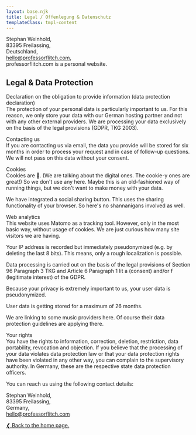 ```yaml
---
layout: base.njk
title: Legal / Offenlegung & Datenschutz
templateClass: tmpl-content
---
```


Stephan Weinhold,  
83395 Freilassing,  
Deutschland,  
[hello@professorflitch.com](mailto:hello@professorflitch.com),  
professorflitch.com is a personal website.

## Legal & Data Protection

Declaration on the obligation to provide information (data protection declaration)  
The protection of your personal data is particularly important to us. For this reason, we only store your data with our German hosting partner and not with any other external providers. We are processing your data exclusively on the basis of the legal provisions (GDPR, TKG 2003).

Contacting us  
If you are contacting us via email, the data you provide will be stored for six months in order to process your request and in case of follow-up questions. We will not pass on this data without your consent.

Cookies  
Cookies are 💩. (We are talking about the digital ones. The cookie-y ones are great!) So we don't use any here. Maybe this is an old-fashioned way of running things, but we don't want to make money with your data.

We have integrated a social sharing button. This uses the sharing functionality of your browser. So here's no shannanigans involved as well.

Web analytics  
This website uses Matomo as a tracking tool. However, only in the most basic way, without usage of cookies. We are just curious how many site visitors we are having.

Your IP address is recorded but immediately pseudonymized (e.g. by deleting the last 8 bits). This means, only a rough localization is possible.

Data processing is carried out on the basis of the legal provisions of Section 96 Paragraph 3 TKG and Article 6 Paragraph 1 lit a (consent) and/or f (legitimate interest) of the GDPR.

Because your privacy is extremely important to us, your user data is pseudonymized.

User data is getting stored for a maximum of 26 months.

We are linking to some music providers here. Of course their data protection guidelines are applying there.

Your rights  
You have the rights to information, correction, deletion, restriction, data portability, revocation and objection. If you believe that the processing of your data violates data protection law or that your data protection rights have been violated in any other way, you can complain to the supervisory authority. In Germany, these are the respective state data protection officers.

You can reach us using the following contact details:

Stephan Weinhold,  
83395 Freilassing,  
Germany,  
[hello@professorflitch.com](mailto:hello@professorflitch.com)

[❮ Back to the home page.](/)